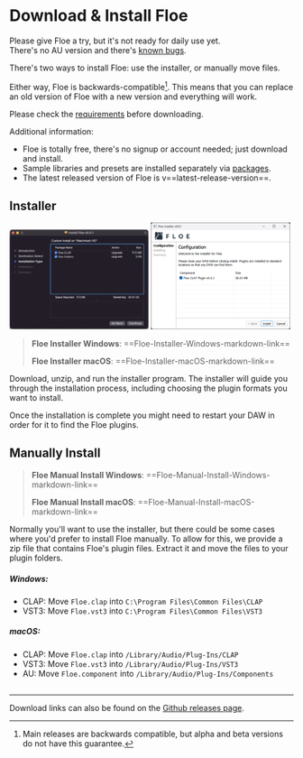 <!--
SPDX-FileCopyrightText: 2024 Sam Windell
SPDX-License-Identifier: GPL-3.0-or-later
-->


# Download & Install Floe

<div class="warning">
Please give Floe a try, but it's not ready for daily use yet.</br>
There's no AU version and there's <a href="https://github.com/Floe-Project/Floe/issues?q=is%3Aissue%20state%3Aopen%20type%3ABug%20milestone%3Av1.0.0">known bugs</a>.
</div>

There's two ways to install Floe: use the installer, or manually move files. 

Either way, Floe is backwards-compatible[^pre-releases]. This means that you can replace an old version of Floe with a new version and everything will work.

Please check the [requirements](requirements.md) before downloading. 

Additional information:
- Floe is totally free, there's no signup or account needed; just download and install.
- Sample libraries and presets are installed separately via [packages](../packages/install-packages.md).
- The latest released version of Floe is v==latest-release-version==.

[^pre-releases]: Main releases are backwards compatible, but alpha and beta versions do not have this guarantee.

## Installer

<img src="../images/installer-macos-gui.png" width="49%" style="display: inline;">
<img src="../images/installer-windows-gui.png" width="49%" style="display: inline;">


> **<i class="fa fa-windows"></i> Floe Installer Windows**: ==Floe-Installer-Windows-markdown-link==
> 
> **<i class="fa fa-apple"></i> Floe Installer macOS**: ==Floe-Installer-macOS-markdown-link==

Download, unzip, and run the installer program. The installer will guide you through the installation process, including choosing the plugin formats you want to install. 

Once the installation is complete you might need to restart your DAW in order for it to find the Floe plugins.

## Manually Install

> **<i class="fa fa-windows"></i> Floe Manual Install Windows**: ==Floe-Manual-Install-Windows-markdown-link==
> 
> **<i class="fa fa-apple"></i> Floe Manual Install macOS**: ==Floe-Manual-Install-macOS-markdown-link==


Normally you'll want to use the installer, but there could be some cases where you'd prefer to install Floe manually. To allow for this, we provide a zip file that contains Floe's plugin files. Extract it and move the files to your plugin folders.

##### Windows:
- CLAP: Move `Floe.clap` into `C:\Program Files\Common Files\CLAP`
- VST3: Move `Floe.vst3` into `C:\Program Files\Common Files\VST3`

##### macOS:
- CLAP: Move `Floe.clap` into `/Library/Audio/Plug-Ins/CLAP`
- VST3: Move `Floe.vst3` into `/Library/Audio/Plug-Ins/VST3`
- AU: Move `Floe.component` into `/Library/Audio/Plug-Ins/Components`

## 

---

Download links can also be found on the [Github releases page](https://github.com/Floe-Project/Floe/releases/latest).
